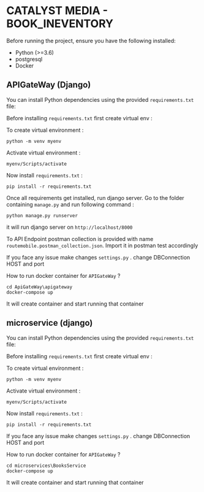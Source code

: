 
# CATALYST MEDIA - BOOK_INEVENTORY
Before running the project, ensure you have the following installed:

- Python (>=3.6)
- postgresql
- Docker

## APIGateWay (Django)

You can install Python dependencies using the provided `requirements.txt` file:

Before installing `requirements.txt` first create virtual env :

To create virtual environment :

    python -m venv myenv

Activate virtual environment :

    myenv/Scripts/activate

Now install `requirements.txt` :

    pip install -r requirements.txt

Once all requirements get installed, run django server.
Go to the folder containing `manage.py` and run following command :

    python manage.py runserver

it will run django server on `http://localhost/8000`

To API Endpoint postman collection is provided with name `routemobile.postman_collection.json`. Import it in postman test accordingly

If you face any issue make changes `settings.py` .
change DBConnection HOST and port

How to run docker container for `APIGateWay` ?

    cd ApiGateWay\apigateway
    docker-compose up

It will create container and start running that container

## microservice (django)


You can install Python dependencies using the provided `requirements.txt` file:

Before installing `requirements.txt` first create virtual env :

To create virtual environment :

    python -m venv myenv

Activate virtual environment :

    myenv/Scripts/activate

Now install `requirements.txt` :

    pip install -r requirements.txt

If you face any issue make changes `settings.py` .
change DBConnection HOST and port

How to run docker container for `APIGateWay` ?

    cd microservices\BooksService
    docker-compose up

It will create container and start running that container




